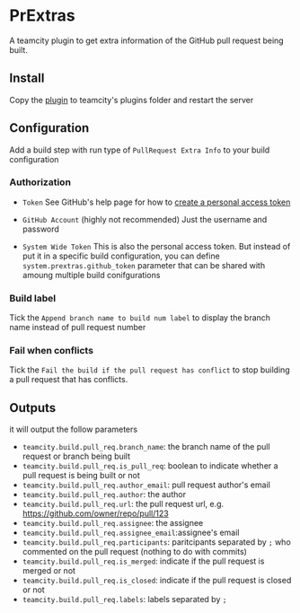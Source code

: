 # PrExtras
A teamcity plugin to get extra information of the GitHub pull request being built.

## Install

Copy the [plugin](https://github.com/Nicologies/PrExtras/releases/latest) to teamcity's plugins folder and restart the server

## Configuration

Add a build step with run type of `PullRequest Extra Info` to your build configuration

### Authorization

- `Token`
See GitHub's help page for how to [create a personal access token](https://help.github.com/articles/creating-an-access-token-for-command-line-use/)

- `GitHub Account` (highly not recommended)
Just the username and password

- `System Wide Token`
This is also the personal access token.
But instead of put it in a specific build configuration, you can define `system.prextras.github_token` parameter that can be shared with amoung multiple build conifgurations

### Build label

Tick the `Append branch name to build num label` to display the branch name instead of pull request number

### Fail when conflicts

Tick the `Fail the build if the pull request has conflict` to stop building a pull request that has conflicts.

## Outputs

it will output the follow parameters

- `teamcity.build.pull_req.branch_name`: the branch name of the pull request or branch being built
- `teamcity.build.pull_req.is_pull_req`: boolean to indicate whether a pull request is being built or not
- `teamcity.build.pull_req.author_email`: pull request author's email
- `teamcity.build.pull_req.author`: the author
- `teamcity.build.pull_req.url`: the pull request url, e.g. https://github.com/owner/repo/pull/123
- `teamcity.build.pull_req.assignee`: the assignee
- `teamcity.build.pull_req.assignee_email`:assignee's email
- `teamcity.build.pull_req.participants`: paritcipants separated by `;` who commented on the pull request (nothing to do with commits)
- `teamcity.build.pull_req.is_merged`: indicate if the pull request is merged or not
- `teamcity.build.pull_req.is_closed`: indicate if the pull request is closed or not
- `teamcity.build.pull_req.labels`: labels separated by `;`

